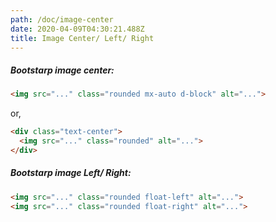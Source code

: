 ```yaml
---
path: /doc/image-center
date: 2020-04-09T04:30:21.488Z
title: Image Center/ Left/ Right
---
```

##### Bootstarp image center:

<!--StartFragment-->

```html
<img src="..." class="rounded mx-auto d-block" alt="...">
```

<!--EndFragment-->

or,

<!--StartFragment-->

```html
<div class="text-center">
  <img src="..." class="rounded" alt="...">
</div>
```

<!--EndFragment-->

##### Bootstarp image Left/ Right:

<!--StartFragment-->

```html
<img src="..." class="rounded float-left" alt="...">
<img src="..." class="rounded float-right" alt="...">
```

<!--EndFragment-->
